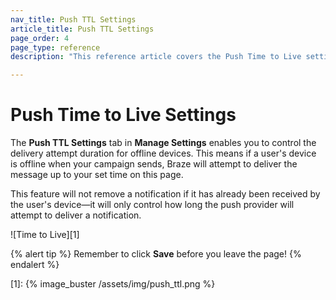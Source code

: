 ```yaml
---
nav_title: Push TTL Settings
article_title: Push TTL Settings
page_order: 4
page_type: reference
description: "This reference article covers the Push Time to Live settings page in the Braze Dashboard."

---
```


# Push Time to Live Settings

The **Push TTL Settings** tab in **Manage Settings** enables you to control the delivery attempt duration for offline devices. This means if a user's device is offline when your campaign sends, Braze will attempt to deliver the message up to your set time on this page.

This feature will not remove a notification if it has already been received by the user's device—it will only control how long the push provider will attempt to deliver a notification.

![Time to Live][1]

{% alert tip %}
Remember to click **Save** before you leave the page!
{% endalert %}

[1]: {% image_buster /assets/img/push_ttl.png %}
